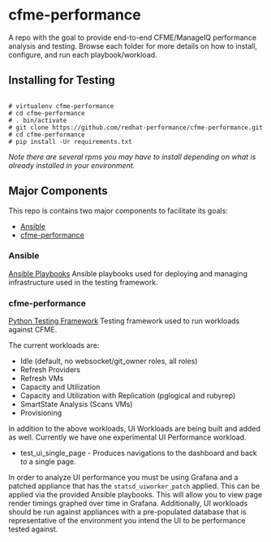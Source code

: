 # cfme-performance
A repo with the goal to provide end-to-end CFME/ManageIQ performance analysis and testing. Browse each folder for more details on how to install, configure, and run each playbook/workload.

## Installing for Testing

```shell

# virtualenv cfme-performance
# cd cfme-performance
# . bin/activate
# git clone https://github.com/redhat-performance/cfme-performance.git
# cd cfme-performance
# pip install -Ur requirements.txt
```

*Note there are several rpms you may have to install depending on what is already installed in your environment.*


## Major Components
This repo is contains two major components to facilitate its goals:
* [Ansible](#ansible)
* [cfme-performance](#cfme-performance)


### Ansible
[Ansible Playbooks](ansible/)
Ansible playbooks used for deploying and managing infrastructure used in the testing framework.


### cfme-performance
[Python Testing Framework](cfme-performance/)
Testing framework used to run workloads against CFME.

The current workloads are:
* Idle (default, no websocket/git_owner roles, all roles)
* Refresh Providers
* Refresh VMs
* Capacity and Utilization
* Capacity and Utilization with Replication (pglogical and rubyrep)
* SmartState Analysis (Scans VMs)
* Provisioning

In addition to the above workloads, UI Workloads are being built and added as well.  Currently we have one experimental UI Performance workload.
* test_ui_single_page - Produces navigations to the dashboard and back to a single page.

In order to analyze UI performance you must be using Grafana and a patched appliance that has the `statsd_uiworker_patch` applied.  This can be applied via the provided Ansible playbooks.  This will allow you to view page render timings graphed over time in Grafana.  Additionally, UI workloads should be run against appliances with a pre-populated database that is representative of the environment you intend the UI to be performance tested against.
